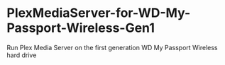 # PlexMediaServer-for-WD-My-Passport-Wireless-Gen1
 Run Plex Media Server on the first generation WD My Passport Wireless hard drive

